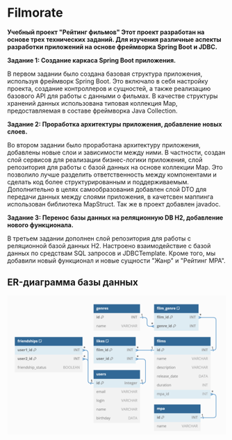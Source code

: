 # Filmorate
**Учебный проект "Рейтинг фильмов"
Этот проект разработан на основе трех технических заданий. 
Для изучения различные аспекты разработки приложений на основе фреймворка Spring Boot и JDBC.**



**Задание 1: Создание каркаса Spring Boot приложения.**


В первом задании было создана базовая структура приложения, используя фреймворк Spring Boot. 
Это включало в себя настройку проекта, создание контроллеров и сущностей, а также реализацию базового API для работы с 
данными о фильмах. В качестве структуры хранений данных использована типовая коллекция Map, предоставляемая в составе 
фреймворка Java Collection.

**Задание 2: Проработка архитектуры приложения, добавление новых слоев.**


Во втором задании было проработана архитектуру приложения, добавлены новые слои и зависимости между ними. 
В частности, создан слой сервисов для реализации бизнес-логики приложения, слой репозитория для работы с 
базой данных на основе коллекции Map. Это позволило лучше разделить ответственность между компонентами и сделать 
код более структурированным и поддерживаемым. Дополнительно в целях самообразования добавлен слой DTO для передачи данных между
слоями приложения, в качетсвен маппинга использован библиотека MapStruct. Так же в проект добавлен javadoc.

**Задание 3: Перенос базы данных на реляционную DB H2, добавление нового функционала.**


В третьем задании дополнен слой репозитория для работы с реляционной базой данных H2. Настроено взаимодействие с базой 
данных по средствам SQL запросов и JDBCTemplate. Кроме того, мы добавили новый функционал и новые сущности 
"Жанр" и "Рейтинг MPA".


## ER-диаграмма базы данных
![Схема](diagram.png)
